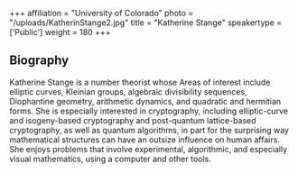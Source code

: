 +++
affiliation = "University of Colorado"
photo = "/uploads/KatherinStange2.jpg"
title = "Katherine Stange"
speakertype = ['Public']
weight = 180
+++
## Biography

Katherine Stange is a number theorist whose Areas of interest include elliptic
curves, Kleinian groups, algebraic divisibility sequences, Diophantine geometry,
arithmetic dynamics, and quadratic and hermitian forms. She is especially
interested in cryptography, including elliptic-curve and isogeny-based
cryptography and post-quantum lattice-based cryptography, as well as quantum
algorithms, in part for the surprising way mathematical structures can have an
outsize influence on human affairs. She enjoys problems that involve experimental,
algorithmic, and especially visual mathematics, using a computer and other
tools.
